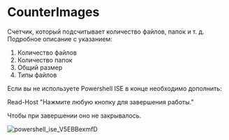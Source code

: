 # CounterImages
Счетчик, который подсчитывает количество файлов, папок и т. д.
Подробное описание с указанием: 
1. Количество файлов
2. Количество папок
3. Общий размер
4. Типы файлов

Если вы не используете Powershell ISE в конце необходимо дополнить: 

Read-Host "Нажмите любую кнопку для завершения работы." 

Чтобы при завершении оно не закрывалось.








![powershell_ise_V5EBBexmfD](https://github.com/Frenodin/CounterImages/assets/73900503/602b2559-b045-402c-bf60-c3a817417380)



